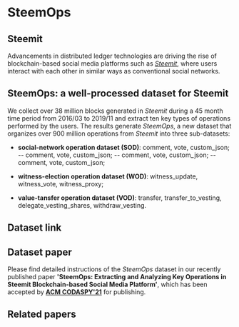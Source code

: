 # SteemOps
## Steemit
Advancements in distributed ledger technologies are driving the rise of blockchain-based social media platforms such as [*Steemit*](https://steemit.com/), where users interact with each other in similar ways as conventional social networks. 

## SteemOps: a well-processed dataset for Steemit
We collect over 38 million blocks generated in *Steemit* during a 45 month time period from 2016/03 to 2019/11 and extract ten key types of operations performed by the users.
The results generate *SteemOps*, a new dataset that organizes over 900 million operations from *Steemit* into three sub-datasets:

- **social-network operation dataset (SOD)**: comment, vote, custom_json;
-- comment, vote, custom_json;
-- comment, vote, custom_json;
-- comment, vote, custom_json;

- **witness-election operation dataset (WOD)**: witness_update, witness_vote, witness_proxy;

- **value-tansfer operation dataset (VOD)**: transfer, transfer_to_vesting, delegate_vesting_shares, withdraw_vesting.

## Dataset link

## Dataset paper
Please find detailed instructions of the *SteemOps* dataset in our recently published paper **'SteemOps: Extracting and Analyzing Key Operations in Steemit Blockchain-based Social Media Platform'**, which has been accepted by [**ACM CODASPY'21**](http://www.codaspy.org/2021/index.html) for publishing.

## Related papers
